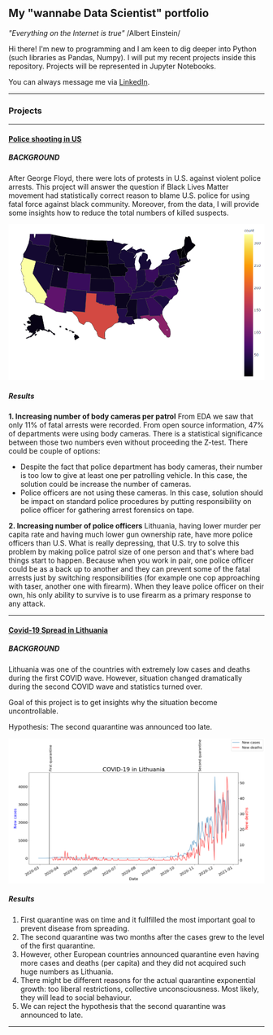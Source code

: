 ## My "wannabe Data Scientist" portfolio

*"Everything on the Internet is true"* /Albert Einstein/

Hi there! I'm new to programming and I am keen to dig deeper into Python (such libraries as Pandas, Numpy). I will put my recent projects inside this repository. Projects will be represented in Jupyter Notebooks.

You can always message me via [LinkedIn](https://www.linkedin.com/in/ovidijus-kuzminas).

---
### Projects
---
#### [Police shooting in US](https://github.com/ovidijusku/portfolio/blob/main/Police%20shooting%20in%20US/Capstone%20on%20police%20shooting.ipynb)

##### BACKGROUND
After George Floyd, there were lots of protests in U.S. against violent police arrests. This project will answer the question if Black Lives Matter movement had statistically correct reason to blame U.S. police for using fatal force against black community. Moreover, from the data, I will provide some insights how to reduce the total numbers of killed suspects.

![](https://raw.githubusercontent.com/ovidijusku/portfolio/main/Police%20shooting%20in%20US/US%20shooting%20by%20state.bmp)

##### Results
**1. Increasing number of body cameras per patrol**
From EDA we saw that only 11% of fatal arrests were recorded. From open source information, 47% of departments were using body cameras. There is a statistical significance between those two numbers even without proceeding the Z-test. There could be couple of options:

* Despite the fact that police department has body cameras, their number is too low to give at least one per patrolling vehicle. In this case, the solution could be increase the number of cameras.
* Police officers are not using these cameras. In this case, solution should be impact on standard police procedures by putting responsibility on police officer for gathering arrest forensics on tape.

**2. Increasing number of police officers**
Lithuania, having lower murder per capita rate and having much lower gun ownership rate, have more police officers than U.S. What is really depressing, that U.S. try to solve this problem by making police patrol size of one person and that's where bad things start to happen. Because when you work in pair, one police officer could be as a back up to another and they can prevent some of the fatal arrests just by switching responsibilities (for example one cop approaching with taser, another one with firearm). When they leave police officer on their own, his only ability to survive is to use firearm as a primary response to any attack.


---

#### [Covid-19 Spread in Lithuania](https://github.com/ovidijusku/portfolio/blob/main/COVID%20Lithuania/Project%20COVID.ipynb)

##### BACKGROUND
Lithuania was one of the countries with extremely low cases and deaths during the first COVID wave. However, situation changed dramatically during the second COVID wave and statistics turned over.

Goal of this project is to get insights why the situation become uncontrollable.

Hypothesis: The second quarantine was announced too late.

![](https://raw.githubusercontent.com/ovidijusku/portfolio/main/COVID%20Lithuania/COVID.png)

##### Results
1. First quarantine was on time and it fullfilled the most important goal to prevent disease from spreading.
2. The second quarantine was two months after the cases grew to the level of the first quarantine.
3. However, other European countries announced quarantine even having more cases and deaths (per capita) and they did not acquired such huge numbers as Lithuania.
4. There might be different reasons for the actual quarantine exponential growth: too liberal restrictions, collective unconsciousness. Most likely, they will lead to social behaviour.
5. We can reject the hypothesis that the second quarantine was announced to late.
---


